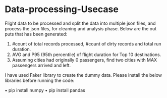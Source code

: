 # Data-processing-Usecase
Flight data to be processed and split the data into multiple json files, and process the json files, for cleaning and analysis phase.
Below are the out puts that has been generated:
1.    #count of total records processed, #count of dirty records and total run duration. 
2.	AVG and P95 (95th percentile) of flight duration for Top 10 destinations. 
3.	Assuming cities had originally 0 passengers, find two cities with MAX passengers arrived and left. 

I have used Faker library to create the dummy data.
Please install the below libraries before running the code:

•	pip install numpy
•	pip install pandas
